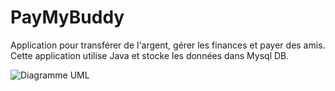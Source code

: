 # PayMyBuddy
Application pour transférer de l'argent, gérer les finances et payer des amis. Cette application utilise Java et stocke les données dans Mysql DB. 

![Diagramme UML](https://user-images.githubusercontent.com/58168832/89902911-52205380-dbe7-11ea-8501-a32eac065e03.jpg)


